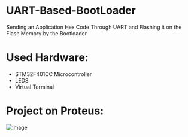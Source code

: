 # UART-Based-BootLoader
Sending an Application Hex Code Through UART and Flashing it on the Flash Memory by the Bootloader
# Used Hardware:
* STM32F401CC Microcontroller
* LEDS
* Virtual Terminal
# Project on Proteus:
![image](https://github.com/AmrWahid51/UART-Based-BootLoader/assets/145209640/c5befeb3-696a-44eb-879d-91b1f85dd2ab)
